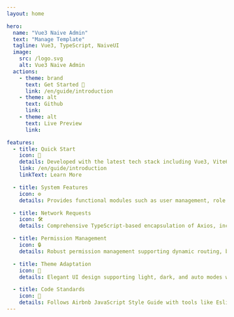 ```yaml
---
layout: home

hero:
  name: "Vue3 Naive Admin"
  text: "Manage Template"
  tagline: Vue3, TypeScript, NaiveUI
  image:
    src: /logo.svg
    alt: Vue3 Naive Admin
  actions:
    - theme: brand
      text: Get Started 🚀
      link: /en/guide/introduction
    - theme: alt
      text: Github
      link:
    - theme: alt
      text: Live Preview
      link:

features:
  - title: Quick Start
    icon: 🚀
    details: Developed with the latest tech stack including Vue3, Vite6, TypeScript, NaiveUI, UnoCSS, TSX, etc.
    link: /en/guide/introduction
    linkText: Learn More

  - title: System Features
    icon: ⚙️
    details: Provides functional modules such as user management, role management, menu management, department management, and dictionary management.

  - title: Network Requests
    icon: 🛠️
    details: Comprehensive TypeScript-based encapsulation of Axios, including request interception, response interception, error handling, etc.

  - title: Permission Management
    icon: 🔒
    details: Robust permission management supporting dynamic routing, button permissions, role permissions, and data permissions.

  - title: Theme Adaptation
    icon: 🎨
    details: Elegant UI design supporting light, dark, and auto modes while maintaining NaiveUI style.

  - title: Code Standards
    icon: 📝
    details: Follows Airbnb JavaScript Style Guide with tools like Eslint and Prettier to ensure code quality.
---
```


<script setup> 
import { VPTeamPage, VPTeamPageTitle, VPTeamMembers } from 'vitepress/theme' 
import { coreMembers } from '../../config' 
</script>
<VPTeamPage> 
  <VPTeamPageTitle> 
    <template #title>Our Team</template> 
  </VPTeamPageTitle> 
  <VPTeamMembers :members="coreMembers" /> 
</VPTeamPage>
